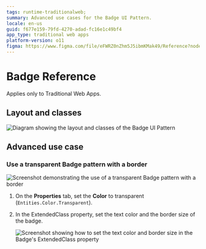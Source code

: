 ```yaml
---
tags: runtime-traditionalweb; 
summary: Advanced use cases for the Badge UI Pattern.
locale: en-us
guid: f677e159-79fd-4270-adad-fc16e1c49bf4
app_type: traditional web apps
platform-version: o11
figma: https://www.figma.com/file/eFWRZ0nZhm5J5ibmKMak49/Reference?node-id=615:383
---
```


# Badge Reference

<div class="info" markdown="1">

Applies only to Traditional Web Apps.

</div>

## Layout and classes

![Diagram showing the layout and classes of the Badge UI Pattern](images/badge-2-diag.png "Badge Layout Diagram")

## Advanced use case

### Use a transparent Badge pattern with a border

![Screenshot demonstrating the use of a transparent Badge pattern with a border](images/badge-5-ss.png "Transparent Badge with Border")

1. On the **Properties** tab, set the **Color** to transparent (`Entities.Color.Transparent`).

1. In the ExtendedClass property, set the text color and the border size of the badge. 

    ![Screenshot showing how to set the text color and border size in the Badge's ExtendedClass property](images/badge-4-ss.png "Badge Properties Configuration")

